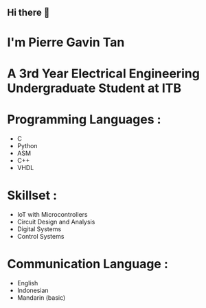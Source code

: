 ## Hi there 👋

# I'm Pierre Gavin Tan
# A 3rd Year Electrical Engineering Undergraduate Student at ITB

# Programming Languages :
  - C
  - Python
  - ASM
  - C++
  - VHDL

# Skillset :
  - IoT with Microcontrollers
  - Circuit Design and Analysis
  - Digital Systems
  - Control Systems

# Communication Language : 
  - English
  - Indonesian
  - Mandarin (basic)

<!--
**gav193/gav193** is a ✨ _special_ ✨ repository because its `README.md` (this file) appears on your GitHub profile.

Here are some ideas to get you started:

- 🔭 I’m currently working on ...
- 🌱 I’m currently learning ...
- 👯 I’m looking to collaborate on ...
- 🤔 I’m looking for help with ...
- 💬 Ask me about ...
- 📫 How to reach me: ...
- 😄 Pronouns: ...
- ⚡ Fun fact: ...
-->

